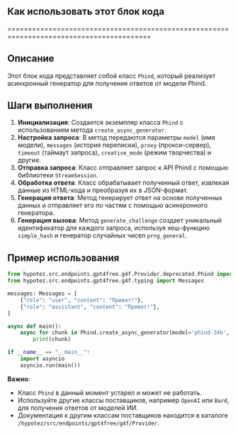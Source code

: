 ## Как использовать этот блок кода
=========================================================================================

Описание
-------------------------
Этот блок кода представляет собой класс `Phind`, который реализует асинхронный генератор для получения ответов от модели Phind.

Шаги выполнения
-------------------------
1. **Инициализация**: Создается экземпляр класса `Phind` с использованием метода `create_async_generator`. 
2. **Настройка запроса**: В метод передаются параметры `model` (имя модели), `messages` (история переписки), `proxy` (прокси-сервер), `timeout` (таймаут запроса), `creative_mode` (режим творчества) и другие.
3. **Отправка запроса**: Класс отправляет запрос к API Phind с помощью библиотеки `StreamSession`.
4. **Обработка ответа**: Класс обрабатывает полученный ответ, извлекая данные из HTML-кода и преобразуя их в JSON-формат. 
5. **Генерация ответа**: Метод генерирует ответ на основе полученных данных и отправляет его по частям с помощью асинхронного генератора. 
6. **Генерация вызова**: Метод `generate_challenge` создает уникальный идентификатор для каждого запроса, используя хеш-функцию `simple_hash` и генератор случайных чисел `prng_general`. 

Пример использования
-------------------------

```python
from hypotez.src.endpoints.gpt4free.g4f.Provider.deprecated.Phind import Phind
from hypotez.src.endpoints.gpt4free.g4f.typing import Messages

messages: Messages = [
    {"role": "user", "content": "Привет!"},
    {"role": "assistant", "content": "Привет!"},
]

async def main():
    async for chunk in Phind.create_async_generator(model='phind-34b', messages=messages):
        print(chunk)

if __name__ == "__main__":
    import asyncio
    asyncio.run(main())
```

**Важно**: 
- Класс `Phind` в данный момент устарел и может не работать.
- Используйте другие классы поставщиков, например `OpenAI` или `Bard`, для получения ответов от моделей ИИ.
- Документация к другим классам поставщиков находится в каталоге `/hypotez/src/endpoints/gpt4free/g4f/Provider`.